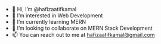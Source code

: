- 👋 Hi, I’m @hafizaatifkamal
- 👀 I’m interested in Web Development
- 🌱 I’m currently learning MERN
- 💞️ I’m looking to collaborate on MERN Stack Development
- 📫 You can reach out to me at hafizaatifkamal@gmail.com

<!---
hafizaatifkamal/hafizaatifkamal is a ✨ special ✨ repository because its `README.md` (this file) appears on your GitHub profile.
You can click the Preview link to take a look at your changes.
--->
